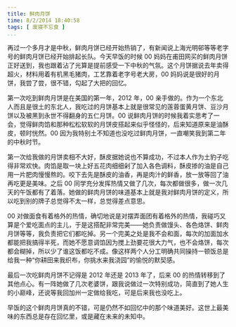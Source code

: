```yaml
---
title: 鲜肉月饼
time: 8/2/2014 18:40:58
tags: [ 废寝不忘食 ]
...
```


再过一个多月才是中秋，鲜肉月饼已经开始热销了，有新闻说上海光明邨等等老字号的鲜肉月饼已经开始排起长队。今天早饭的时候 00 妈妈在甫田网买的鲜肉月饼正好送到，我也跟着沾了光算是提前感受一下中秋的气氛。这个月饼据说去年卖得超火，材料用着有机黑毛猪肉，工艺靠着老字号老大房，00 妈妈说是很好的月饼，我尝了尝，很不错，勾起了大把的回忆。

第一次吃到鲜肉月饼是在美国的第一年，2012 年，00 亲手做的。作为一个东北人而且是很土的东北人，我吃过的月饼基本上就是很常见的莲蓉蛋黄月饼、豆沙月饼以及被黑到永世不得翻身的五仁月饼。00 说鲜肉月饼的时候我着实思考了一会，觉得鲜肉馅和那种松松软软的月饼皮搭起来似乎怪怪的，后来知道原来是油酥皮，顿时恍然。00 因为我特别土不知道也没吃过鲜肉月饼，一直嘲笑我到第二年的中秋时节。 

第一次给我做的月饼卖相不大好，酥皮据她说也不算成功，不过本人作为土豹子吃得非常欢快。肉馅是取一块上好五花肉细细剁了加入各色调料，酥皮掺的油是自己用一片肥肉慢慢熬的。咬下去先是酥皮的油香，再是肉汁的鲜香，放一放等回了油再吃更是美味。之后 00 同学充分发挥热情又做了几次，每次都做很多，做一次几天的午饭都有了着落。她做的鲜肉月饼的味道基本上就是我对鲜肉月饼的定义，所以吃到别的牌子总觉得不太一样，总觉得差点意思。

00 对做面食有着格外的热情，确切地说是对摆弄面团有着格外的热情，我碰巧又算是个爱吃面点的主儿，于是这搭配非常完美——她负责做馒头、各色烙饼、鲜肉月饼等等，我负责把它们都吃掉。另一个完美之处是我不会和面，每次的加面加水都能把我搞得半死，而她不愿意调馅因为搅上劲要花很大力气，也不会烙饼，每次都会糊掉，所以少了谁这饭都吃不成。像这样两个人分工明确共同操持一顿饭总是给我一种“你耕田来我织布，你挑水来我浇园”的愉悦的默契感。

最后一次吃鲜肉月饼不记得是 2012 年还是 2013 年了，后来 00 的热情转移到了其他点心。有一阵她做了几次老婆饼，跟我说做过一次特别成功，简直到了她人生的小巅峰，还说等我回加州一定做给我吃，可是后来我也没吃上。

早饭的这个鲜肉月饼真的不错，可是仍然不如回忆中的那个味道美好。这世上最美味的东西总是存在回忆里，或是藏在未来的未知中。

